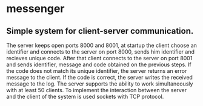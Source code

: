 # messenger

<h2>Simple system for client-server communication.</h2>
The server keeps open ports 8000 and 8001, at startup the client choose an identifier and connects to the server on port 8000, sends him identifier and recieves unique code.
After that client connects to the server on port 8001 and sends identifier, message and code obtained on the previous steps. If the code does not match its unique identifier, the server returns an error message to the client. If the code is correct, the server writes the received message to the log.
The server supports the ability to work simultaneously with at least 50 clients.
To implement the interaction between the server and the client of the system is used sockets with TCP protocol.
